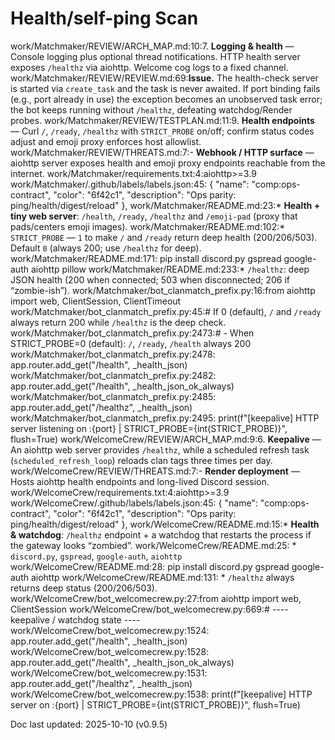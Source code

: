 # Health/self-ping Scan

work/Matchmaker/REVIEW/ARCH_MAP.md:10:7. **Logging & health** — Console logging plus optional thread notifications. HTTP health server exposes `/healthz` via aiohttp. Welcome cog logs to a fixed channel.
work/Matchmaker/REVIEW/REVIEW.md:69:**Issue.** The health-check server is started via `create_task` and the task is never awaited. If port binding fails (e.g., port already in use) the exception becomes an unobserved task error; the bot keeps running without `/healthz`, defeating watchdog/Render probes.
work/Matchmaker/REVIEW/TESTPLAN.md:11:9. **Health endpoints** — Curl `/`, `/ready`, `/healthz` with `STRICT_PROBE` on/off; confirm status codes adjust and emoji proxy enforces host allowlist.
work/Matchmaker/REVIEW/THREATS.md:7:- **Webhook / HTTP surface** — aiohttp server exposes health and emoji proxy endpoints reachable from the internet.
work/Matchmaker/requirements.txt:4:aiohttp>=3.9
work/Matchmaker/.github/labels/labels.json:45:  { "name": "comp:ops-contract", "color": "6f42c1", "description": "Ops parity: ping/health/digest/reload" },
work/Matchmaker/README.md:23:* **Health + tiny web server**: `/health`, `/ready`, `/healthz` and `/emoji-pad` (proxy that pads/centers emoji images).
work/Matchmaker/README.md:102:* `STRICT_PROBE` — `1` to make `/` and `/ready` return deep health (200/206/503). Default `0` (always 200; use `/healthz` for deep).
work/Matchmaker/README.md:171:   pip install discord.py gspread google-auth aiohttp pillow
work/Matchmaker/README.md:233:* `/healthz`: deep JSON health (200 when connected; 503 when disconnected; 206 if “zombie-ish”).
work/Matchmaker/bot_clanmatch_prefix.py:16:from aiohttp import web, ClientSession, ClientTimeout
work/Matchmaker/bot_clanmatch_prefix.py:45:# If 0 (default), `/` and `/ready` always return 200 while `/healthz` is the deep check.
work/Matchmaker/bot_clanmatch_prefix.py:2473:# - When STRICT_PROBE=0 (default): `/`, `/ready`, `/health` always 200
work/Matchmaker/bot_clanmatch_prefix.py:2478:        app.router.add_get("/health", _health_json)
work/Matchmaker/bot_clanmatch_prefix.py:2482:        app.router.add_get("/health", _health_json_ok_always)
work/Matchmaker/bot_clanmatch_prefix.py:2485:    app.router.add_get("/healthz", _health_json)
work/Matchmaker/bot_clanmatch_prefix.py:2495:    print(f"[keepalive] HTTP server listening on :{port} | STRICT_PROBE={int(STRICT_PROBE)}", flush=True)
work/WelcomeCrew/REVIEW/ARCH_MAP.md:9:6. **Keepalive** — An aiohttp web server provides `/healthz`, while a scheduled refresh task (`scheduled_refresh_loop`) reloads clan tags three times per day.
work/WelcomeCrew/REVIEW/THREATS.md:7:- **Render deployment** — Hosts aiohttp health endpoints and long-lived Discord session.
work/WelcomeCrew/requirements.txt:4:aiohttp>=3.9
work/WelcomeCrew/.github/labels/labels.json:45:  { "name": "comp:ops-contract", "color": "6f42c1", "description": "Ops parity: ping/health/digest/reload" },
work/WelcomeCrew/README.md:15:* **Health & watchdog**: `/healthz` endpoint + a watchdog that restarts the process if the gateway looks “zombied”.
work/WelcomeCrew/README.md:25:   * `discord.py`, `gspread`, `google-auth`, `aiohttp`
work/WelcomeCrew/README.md:28:   pip install discord.py gspread google-auth aiohttp
work/WelcomeCrew/README.md:131:  * `/healthz` always returns deep status (200/206/503).
work/WelcomeCrew/bot_welcomecrew.py:27:from aiohttp import web, ClientSession
work/WelcomeCrew/bot_welcomecrew.py:669:# ---- keepalive / watchdog state ----
work/WelcomeCrew/bot_welcomecrew.py:1524:        app.router.add_get("/health", _health_json)
work/WelcomeCrew/bot_welcomecrew.py:1528:        app.router.add_get("/health", _health_json_ok_always)
work/WelcomeCrew/bot_welcomecrew.py:1531:    app.router.add_get("/healthz", _health_json)
work/WelcomeCrew/bot_welcomecrew.py:1538:    print(f"[keepalive] HTTP server on :{port} | STRICT_PROBE={int(STRICT_PROBE)}", flush=True)

Doc last updated: 2025-10-10 (v0.9.5)

